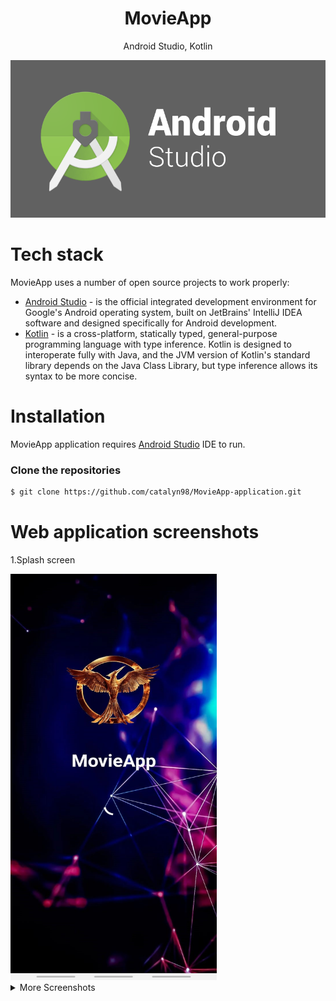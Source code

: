 <h1 align="center">
MovieApp
</h1>
<p align="center">
Android Studio, Kotlin
</p>

<p align="center">
 <img src="https://github.com/catalyn98/MovieApp-application/blob/main/AndroidStudio.png" />
</p>

# Tech stack
MovieApp uses a number of open source projects to work properly:
* [Android Studio](https://en.wikipedia.org/wiki/Android_Studio) - is the official integrated development environment for Google's Android operating system, built on JetBrains' IntelliJ IDEA software and designed specifically for Android development.
* [Kotlin](https://en.wikipedia.org/wiki/Kotlin_(programming_language)) -  is a cross-platform, statically typed, general-purpose programming language with type inference. Kotlin is designed to interoperate fully with Java, and the JVM version of Kotlin's standard library depends on the Java Class Library, but type inference allows its syntax to be more concise.

# Installation
MovieApp application requires [Android Studio](https://developer.android.com/studio?gclid=CjwKCAiAzKqdBhAnEiwAePEjkiHOIliw_kLScAIojd6sJZdP3ewJAR-5XJ6CSYO3e6SLFIMoQ5L4aBoC9rsQAvD_BwE&gclsrc=aw.ds) IDE to run.

### Clone the repositories
```sh
$ git clone https://github.com/catalyn98/MovieApp-application.git
```

# Web application screenshots 

<p>1.Splash screen</p>
<img src="https://github.com/catalyn98/MovieApp-application/blob/main/Screenshots/1.Splashscreen.jpg" width="330" height="650"/>

<details>
  <summary>More Screenshots</summary>
  <p>2.Prefernces screen</p>
  <img src="https://github.com/catalyn98/MovieApp-application/blob/main/Screenshots/2.PreferencesScreen.jpg" width="330" height="650"/>

  <p>3.Choose actors screen</p>
  <img src="https://github.com/catalyn98/MovieApp-application/blob/main/Screenshots/3.ChooseActorsScreen.jpg" width="330" height="650"/>

  <p>4.Choose genres screen</p>
  <img src="https://github.com/catalyn98/MovieApp-application/blob/main/Screenshots/4.ChooseGenresScreen.jpg" width="330" height="650"/>

  <p>5.List of movies screen</p>
  <img src="https://github.com/catalyn98/MovieApp-application/blob/main/Screenshots/5.ListOfMoviesScreen.jpg" width="330" height="650"/>

  <p>6.Details movies screen</p>
  <img src="https://github.com/catalyn98/MovieApp-application/blob/main/Screenshots/6.DetailsMoviesScreen.jpg" width="330" height="650"/>

  <p>7.Favourites movies screen</p>
  <img src="https://github.com/catalyn98/MovieApp-application/blob/main/Screenshots/7.FavoritesMoviesScreen.jpg" width="330" height="650"/>

  <p>8.Watched movies screen</p>
  <img src="https://github.com/catalyn98/MovieApp-application/blob/main/Screenshots/8.WatchedMoviesScreen.jpg" width="330" height="650"/>

  <p>9.Application menu</p>
  <img src="https://github.com/catalyn98/MovieApp-application/blob/main/Screenshots/9.ApplicationMenu.jpg" width="330" height="650"/>
</details>
